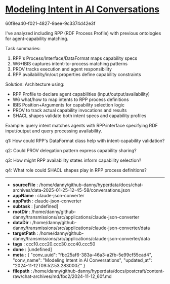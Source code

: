 # [Modeling Intent in AI Conversations](https://claude.ai/chat/fbc25af6-383a-46a3-a2fb-5e99cf55cad4)

60f8ea40-f021-4827-9aee-9c3374d42e3f

 I've analyzed including RPP (RDF Process Profile) with previous ontologies for agent-capability matching.

Task summaries:
1. RPP's Process/Interface/DataFormat maps capability specs
2. W6+IBIS captures intent-to-process matching patterns
3. PROV tracks execution and agent responsibility 
4. RPP availability/in/out properties define capability constraints

Solution:
Architecture using:
- RPP Profile to declare agent capabilities (input/output/availability)
- W6 what/how to map intents to RPP process definitions
- IBIS Position+Arguments for capability selection logic
- PROV to track actual capability invocations and results
- SHACL shapes validate both intent specs and capability profiles

Example: query intent matches agents with RPP:interface specifying RDF input/output and query processing availability.

q1: How could RPP's DataFormat class help with intent-capability validation?

q2: Could PROV delegation pattern express capability sharing?

q3: How might RPP availability states inform capability selection?

q4: What role could SHACL shapes play in RPP process definitions?

---

* **sourceFile** : /home/danny/github-danny/hyperdata/docs/chat-archives/data-2025-01-25-12-45-58/conversations.json
* **appName** : claude-json-converter
* **appPath** : claude-json-converter
* **subtask** : [undefined]
* **rootDir** : /home/danny/github-danny/transmissions/src/applications/claude-json-converter
* **dataDir** : /home/danny/github-danny/transmissions/src/applications/claude-json-converter/data
* **targetPath** : /home/danny/github-danny/transmissions/src/applications/claude-json-converter/data
* **tags** : ccc10.ccc20.ccc30.ccc40.ccc50
* **done** : [undefined]
* **meta** : {
  "conv_uuid": "fbc25af6-383a-46a3-a2fb-5e99cf55cad4",
  "conv_name": "Modeling Intent in AI Conversations",
  "updated_at": "2024-11-12T09:52:53.283000Z"
}
* **filepath** : /home/danny/github-danny/hyperdata/docs/postcraft/content-raw/chat-archives/md/fbc2/2024-11-12_60f.md